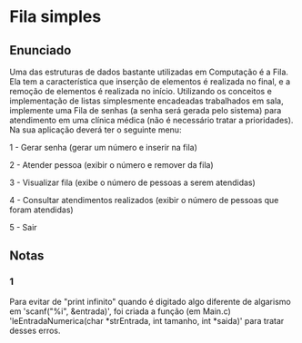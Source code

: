 
# Fila simples

## Enunciado

Uma das estruturas de dados bastante utilizadas em Computação é a Fila. Ela tem a característica que inserção de elementos é realizada no final, e a remoção de elementos é realizada no início. Utilizando os conceitos e implementação de listas simplesmente encadeadas trabalhados em sala, implemente uma Fila de senhas (a senha será gerada pelo sistema) para atendimento em uma clínica médica (não é necessário tratar a prioridades). Na sua aplicação deverá ter o seguinte menu:

1 - Gerar senha (gerar um número e inserir na fila)

2 - Atender pessoa (exibir o número e remover da fila)

3 - Visualizar fila (exibe o número de pessoas a serem atendidas)

4 - Consultar atendimentos realizados (exibir o número de pessoas que foram atendidas)

5 - Sair

## Notas

### 1
Para evitar de "print infinito" quando é digitado algo diferente de algarismo em 'scanf("%i", &entrada)', foi criada a função (em Main.c) 'leEntradaNumerica(char *strEntrada, int tamanho, int *saida)' para tratar desses erros.

